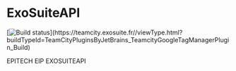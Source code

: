 # ExoSuiteAPI
[![Build status](https://teamcity.jetbrains.com/guestAuth/app/rest/builds/buildType:(id:TeamCityPluginsByJetBrains_TeamcityGoogleTagManagerPlugin_Build)/statusIcon.svg)](https://teamcity.exosuite.fr//viewType.html?buildTypeId=TeamCityPluginsByJetBrains_TeamcityGoogleTagManagerPlugin_Build)

EPITECH EIP EXOSUITEAPI
